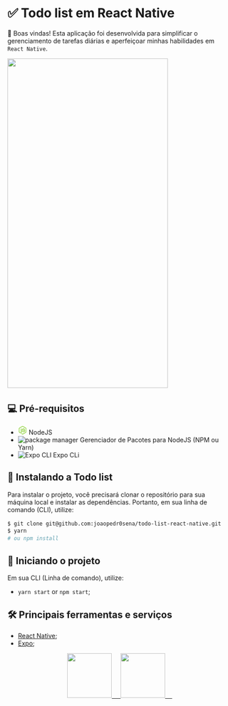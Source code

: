 #  :white_check_mark: Todo list em React Native

:wave: Boas vindas! Esta aplicação foi desenvolvida para simplificar o gerenciamento de tarefas diárias e aperfeiçoar minhas habilidades em `React Native`.

<img height="740" width="360px" src="https://github.com/joaopedr0sena/todo-list-react-native/assets/85967112/52d702f9-b414-44f8-af0e-61410b7526c2"/>

## :computer: Pré-requisitos

- <img src="https://raw.githubusercontent.com/devicons/devicon/master/icons/nodejs/nodejs-original.svg" alt="nodejs" width="20" height="20"/> NodeJS
- <img src="https://raw.githubusercontent.com/gurayyarar/NodeJsPackageManager/master/images/app.png" alt="package manager" width="20" height="20"/> Gerenciador de Pacotes para NodeJS (NPM ou Yarn)
- <img src="https://github.com/joaopedr0sena/todo-list-react-native/assets/85967112/3f736cfd-3fe1-402e-badb-ed2337ebcf7a" alt="Expo CLI" width="20" height="20"/> Expo CLi

## :page_facing_up: Instalando a Todo list
Para instalar o projeto, você precisará clonar o repositório para sua máquina local e instalar as dependências. Portanto, em sua linha de comando (CLI), utilize:
```bash
$ git clone git@github.com:joaopedr0sena/todo-list-react-native.git
$ yarn
# ou npm install
```

## :rocket: Iniciando o projeto
Em sua CLI (Linha de comando), utilize:
- `yarn start` or `npm start`;

## :hammer_and_wrench: Principais ferramentas e serviços
- [React Native](https://reactnative.dev/);
- [Expo](https://expo.dev/);

<div align="center">
  <a href="https://reactnative.dev/">
    <img height="100" width="100" src="https://cdn.jsdelivr.net/gh/devicons/devicon/icons/react/react-original.svg"/>
    &nbsp;&nbsp;&nbsp;
  </a>
  <a href="https://expo.dev/client/">
    <img height="100" width="100" src="https://github.com/joaopedr0sena/todo-list-react-native/assets/85967112/3f736cfd-3fe1-402e-badb-ed2337ebcf7a";
" />
    &nbsp;&nbsp;&nbsp;
  </a>
</div>
